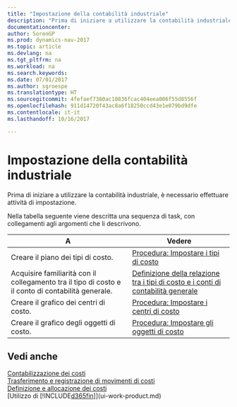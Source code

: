 ```yaml
---
title: "Impostazione della contabilità industriale"
description: "Prima di iniziare a utilizzare la contabilità industriale, è necessario effettuare attività di impostazione."
documentationcenter: 
author: SorenGP
ms.prod: dynamics-nav-2017
ms.topic: article
ms.devlang: na
ms.tgt_pltfrm: na
ms.workload: na
ms.search.keywords: 
ms.date: 07/01/2017
ms.author: sgroespe
ms.translationtype: HT
ms.sourcegitcommit: 4fefaef7380ac10836fcac404eea006f55d8556f
ms.openlocfilehash: 911d14720f43ac8a6f18250ccd43e1e079bd9dfe
ms.contentlocale: it-it
ms.lasthandoff: 10/16/2017

---
```

# <a name="setting-up-cost-accounting"></a>Impostazione della contabilità industriale
Prima di iniziare a utilizzare la contabilità industriale, è necessario effettuare attività di impostazione.  

 Nella tabella seguente viene descritta una sequenza di task, con collegamenti agli argomenti che li descrivono.

|A|Vedere|  
|--------|---------|  
|Creare il piano dei tipi di costo.|[Procedura: Impostare i tipi di costo](finance-how-to-set-up-cost-types.md)|  
|Acquisire familiarità con il collegamento tra il tipo di costo e il conto di contabilità generale.|[Definizione della relazione tra i tipi di costo e i conti di contabilità generale](finance-defining-the-relationship-between-cost-types-and-general-ledger-accounts.md)|  
|Creare il grafico dei centri di costo.|[Procedura: Impostare i centri di costo](finance-how-to-set-up-cost-centers.md)|  
|Creare il grafico degli oggetti di costo.|[Procedura: Impostare gli oggetti di costo](finance-how-to-set-up-cost-objects.md)|  

## <a name="see-also"></a>Vedi anche  
[Contabilizzazione dei costi](finance-manage-cost-accounting.md)  
[Trasferimento e registrazione di movimenti di costi](finance-transfer-and-post-cost-entries.md)   
[Definizione e allocazione dei costi](finance-define-and-allocate-costs.md)  
[Utilizzo di [!INCLUDE[d365fin](includes/d365fin_md.md)]](ui-work-product.md)

